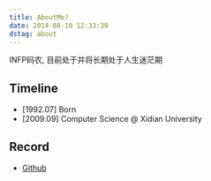 ```yaml
---
title: AboutMe?
date: 2014-08-10 12:33:39
dstag: about
---
```


INFP码农, 目前处于并将长期处于人生迷茫期

## Timeline

+ [1992.07] Born
+ [2009.09] Computer Science @ Xidian University 



## Record

+ [Github](https://github.com/superalsrk)

